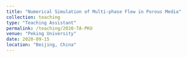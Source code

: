 ```yaml
---
title: "Numerical Simulation of Multi-phase Flow in Porous Media"
collection: teaching
type: "Teaching Assistant"
permalink: /teaching/2020-TA-PKU
venue: "Peking University"
date: 2020-09-15
location: "Beijing, China"
---
```



